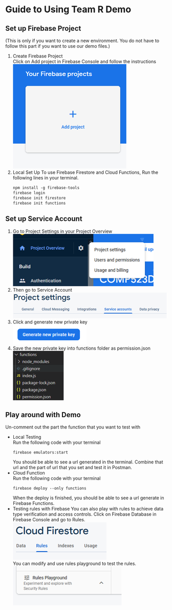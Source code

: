 # Guide to Using Team R Demo #
## Set up Firebase Project ##
(This is only if you want to create a new environment. You do not have to follow this part if you want to use our demo files.)
1. Create Firebase Project <br>
    Click on Add project in Firebase Console and follow the instructions <br>
    ![alt text](./screenshots/createproject.PNG)
2. Local Set Up 
    To use Firebase Firestore and Cloud Functions,
    Run the following lines in your terminal.
    ```commandline
    npm install -g firebase-tools
    firebase login
    firebase init firestore
    firebase init functions
    ```
## Set up Service Account ##
1. Go to Project Settings in your Project Overview <br>
![alt text](./screenshots/projectsettings.PNG)
2. Then go to Service Account <br>
![alt text](./screenshots/service.PNG)
3. Click and generate new private key <br>
![alt text](./screenshots/privatekey.PNG)
4. Save the new private key into functions folder as permission.json <br>
![alt text](./screenshots/folder.PNG)

## Play around with Demo ##
Un-comment out the part the function that you want to test with
- Local Testing <br>
    Run the following code with your terminal
    ```commandline
    firebase emulators:start
    ```
    You should be able to see a url generated in the terminal. Combine that url and the part of url that you set and test it in Postman.
- Cloud Function <br>
    Run the following code with your terminal
    ```commandline
    firebase deploy --only functions
    ```
    When the deploy is finished, you should be able to see a url generate in Firebase Functions. 
- Testing rules with Firebase
    You can also play with rules to achieve data type verification and access controls. 
    Click on Firebase Database in Firebase Console and go to Rules.<br>
    ![alt text](./screenshots/rule.PNG) <br>
    You can modify and use rules playground to test the rules. <br>
    ![alt text](./screenshots/rulesPlay.PNG)